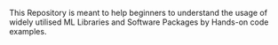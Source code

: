 This Repository is meant to help beginners to understand the usage of widely utilised ML Libraries and Software Packages by Hands-on code examples.